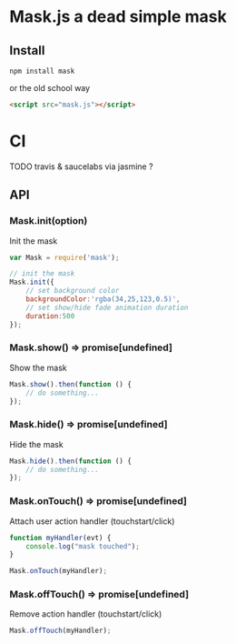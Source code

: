 # Mask.js a dead simple mask

## Install

```
npm install mask
```

or the old school way

``` html
<script src="mask.js"></script>
```

# CI

TODO travis & saucelabs via jasmine ?

## API

### Mask.init(option)

Init the mask

``` javaScript
var Mask = require('mask');

// init the mask
Mask.init({
    // set background color
    backgroundColor:'rgba(34,25,123,0.5)',
    // set show/hide fade animation duration
    duration:500
});
```

### Mask.show() => promise[undefined]

Show the mask

``` javaScript
Mask.show().then(function () {
    // do something...
});
```

### Mask.hide() => promise[undefined]

Hide the mask

``` javaScript
Mask.hide().then(function () {
    // do something...
});
```

### Mask.onTouch() => promise[undefined]

Attach user action handler (touchstart/click)

``` javaScript
function myHandler(evt) {
    console.log("mask touched");
}

Mask.onTouch(myHandler);
```

### Mask.offTouch() => promise[undefined]

Remove action handler (touchstart/click)

``` javaScript
Mask.offTouch(myHandler);
```
